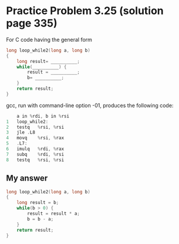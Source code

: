 # Practice Problem 3.25 (solution page 335)
For C code having the general form
```c
long loop_while2(long a, long b)
{
	long result= __________;
	while(__________) {
		result = __________;
		b= __________;
	}
	return result;
}
```

gcc, run with command-line option -01, produces the following code:

```c
	a in %rdi, b in %rsi
1	loop_while2:
2	testq	%rsi, %rsi
3	jle	.L8
4	movq	%rsi, %rax
5	.L7:
6	imulq	%rdi, %rax
7	subq	%rdi, %rsi
8	testq	%rsi, %rsi
```

## My answer
```c
long loop_while2(long a, long b)
{
	long result = b;
	while(b > 0) {
		result = result * a;
		b = b - a;
	}
	return result;
}
```